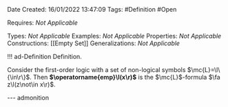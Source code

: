<br />
<br />

Date Created: 16/01/2022 13:47:09
Tags: #Definition #Open

Requires: _Not Applicable_

Types: _Not Applicable_
Examples: _Not Applicable_ 
Properties: _Not Applicable_
Constructions: [[Empty Set]]
Generalizations: _Not Applicable_

!!! ad-Definition Definition.

Consider the first-order logic with a set of non-logical symbols $\mc{L}=\l\{\in\r\}$. Then **$\operatorname{emp}\l(x\r)$** is the $\mc{L}$-formula $\fa z\l(z\not\in x\r)$.

--- admonition
